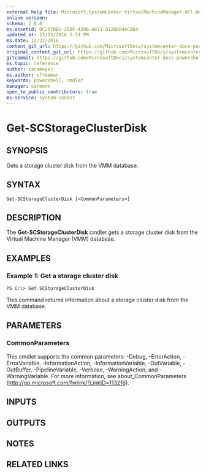 ```yaml
---
external help file: Microsoft.SystemCenter.VirtualMachineManager.dll-Help.xml
online version: 
schema: 2.0.0
ms.assetid: DC257BB1-250F-439B-A811-B1288844CB64
updated_at: 12/22/2016 5:54 PM
ms.date: 12/22/2016
content_git_url: https://github.com/MicrosoftDocs/systemcenter-docs-powershell/blob/master/systemcenter-cmdlets/SystemCenter2016/VirtualMachineManager/vlatest/Get-SCStorageClusterDisk.md
original_content_git_url: https://github.com/MicrosoftDocs/systemcenter-docs-powershell/blob/master/systemcenter-cmdlets/SystemCenter2016/VirtualMachineManager/vlatest/Get-SCStorageClusterDisk.md
gitcommit: https://github.com/MicrosoftDocs/systemcenter-docs-powershell/blob/17c3a51bd892aad46c731d9f381f0704b4815004/systemcenter-cmdlets/SystemCenter2016/VirtualMachineManager/vlatest/Get-SCStorageClusterDisk.md
ms.topic: reference
author: tarameyer
ms.author: cfreeman
keywords: powershell, cmdlet
manager: carmonm
open_to_public_contributors: true
ms.service: system-center
---
```


# Get-SCStorageClusterDisk

## SYNOPSIS
Gets a storage cluster disk from the VMM database.

## SYNTAX

```
Get-SCStorageClusterDisk [<CommonParameters>]
```

## DESCRIPTION
The **Get-SCStorageClusterDisk** cmdlet gets a storage cluster disk from the Virtual Machine Manager (VMM) database.

## EXAMPLES

### Example 1: Get a storage cluster disk
```
PS C:\> Get-SCStorageClusterDisk
```

This command returns information about a storage cluster disk from the VMM database.

## PARAMETERS

### CommonParameters
This cmdlet supports the common parameters: -Debug, -ErrorAction, -ErrorVariable, -InformationAction, -InformationVariable, -OutVariable, -OutBuffer, -PipelineVariable, -Verbose, -WarningAction, and -WarningVariable. For more information, see about_CommonParameters (http://go.microsoft.com/fwlink/?LinkID=113216).

## INPUTS

## OUTPUTS

## NOTES

## RELATED LINKS

